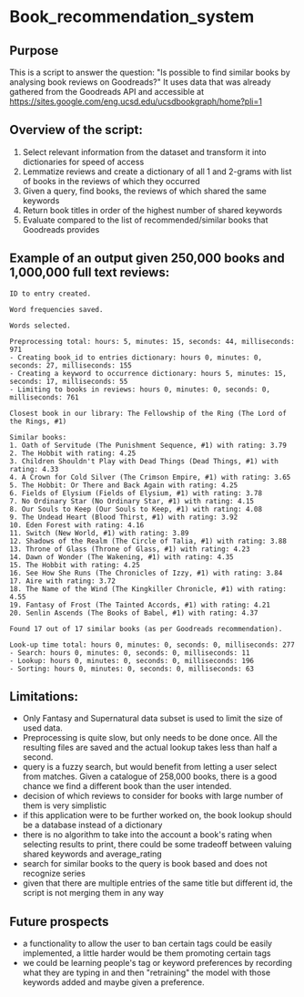 # Book_recommendation_system

## Purpose
This is a script to answer the question: 
"Is possible to find similar books by analysing book reviews on Goodreads?"
It uses data that was already gathered from the Goodreads API and accessible
at https://sites.google.com/eng.ucsd.edu/ucsdbookgraph/home?pli=1

## Overview of the script:
1. Select relevant information from the dataset and transform it into dictionaries for speed of access
2. Lemmatize reviews and create a dictionary of all 1 and 2-grams with list of books in the reviews of which they occurred
3. Given a query, find books, the reviews of which shared the same keywords
4. Return book titles in order of the highest number of shared keywords
5. Evaluate compared to the list of recommended/similar books that Goodreads provides

## Example of an output given 250,000 books and 1,000,000 full text reviews: 

```
ID to entry created.

Word frequencies saved.

Words selected.

Preprocessing total: hours: 5, minutes: 15, seconds: 44, milliseconds: 971 
- Creating book_id to entries dictionary: hours 0, minutes: 0, seconds: 27, milliseconds: 155 
- Creating a keyword to occurrence dictionary: hours 5, minutes: 15, seconds: 17, milliseconds: 55 
- Limiting to books in reviews: hours 0, minutes: 0, seconds: 0, milliseconds: 761 

Closest book in our library: The Fellowship of the Ring (The Lord of the Rings, #1)

Similar books:
1. Oath of Servitude (The Punishment Sequence, #1) with rating: 3.79
2. The Hobbit with rating: 4.25
3. Children Shouldn't Play with Dead Things (Dead Things, #1) with rating: 4.33
4. A Crown for Cold Silver (The Crimson Empire, #1) with rating: 3.65
5. The Hobbit: Or There and Back Again with rating: 4.25
6. Fields of Elysium (Fields of Elysium, #1) with rating: 3.78
7. No Ordinary Star (No Ordinary Star, #1) with rating: 4.15
8. Our Souls to Keep (Our Souls to Keep, #1) with rating: 4.08
9. The Undead Heart (Blood Thirst, #1) with rating: 3.92
10. Eden Forest with rating: 4.16
11. Switch (New World, #1) with rating: 3.89
12. Shadows of the Realm (The Circle of Talia, #1) with rating: 3.88
13. Throne of Glass (Throne of Glass, #1) with rating: 4.23
14. Dawn of Wonder (The Wakening, #1) with rating: 4.35
15. The Hobbit with rating: 4.25
16. See How She Runs (The Chronicles of Izzy, #1) with rating: 3.84
17. Aire with rating: 3.72
18. The Name of the Wind (The Kingkiller Chronicle, #1) with rating: 4.55
19. Fantasy of Frost (The Tainted Accords, #1) with rating: 4.21
20. Senlin Ascends (The Books of Babel, #1) with rating: 4.37

Found 17 out of 17 similar books (as per Goodreads recommendation).

Look-up time total: hours 0, minutes: 0, seconds: 0, milliseconds: 277 
- Search: hours 0, minutes: 0, seconds: 0, milliseconds: 11 
- Lookup: hours 0, minutes: 0, seconds: 0, milliseconds: 196 
- Sorting: hours 0, minutes: 0, seconds: 0, milliseconds: 63 
```

## Limitations:
- Only Fantasy and Supernatural data subset is used to limit the size of used data.
- Preprocessing is quite slow, but only needs to be done once. All the resulting files are saved and the actual lookup 
    takes less than half a second. 
- query is a fuzzy search, but would benefit from letting a user select from matches. Given a catalogue of 
    258,000 books, there is a good chance we find a different book than the user intended.
- decision of which reviews to consider for books with large number of them is very simplistic
- if this application were to be further worked on, the book lookup should be a database instead of a dictionary
- there is no algorithm to take into the account a book's rating when selecting results to print, there
    could be some tradeoff between valuing shared keywords and average_rating
- search for similar books to the query is book based and does not recognize series
- given that there are multiple entries of the same title but different id, the script is not merging them in any way

## Future prospects
- a functionality to allow the user to ban certain tags could be easily implemented, 
    a little harder would be them promoting certain tags
- we could be learning people's tag or keyword preferences by recording what they are 
    typing in and then "retraining" the model with those keywords added and maybe
    given a preference. 
